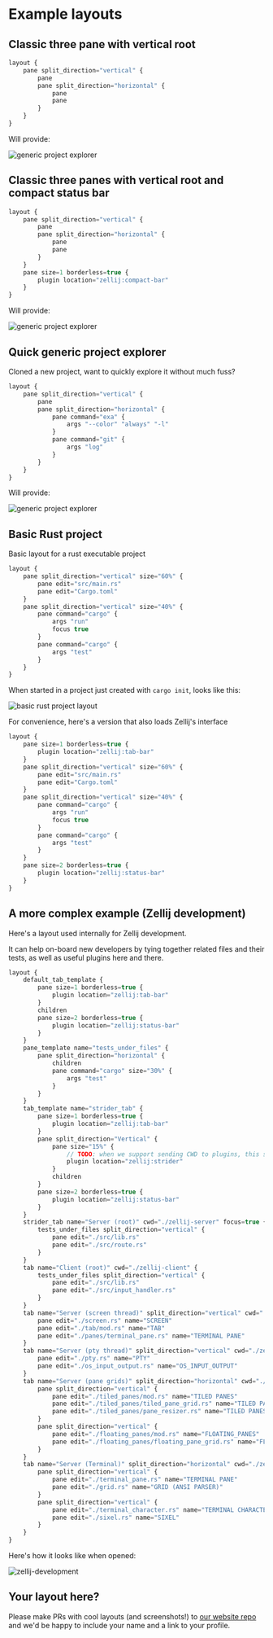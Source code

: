 # Example layouts

## Classic three pane with vertical root

```javascript
layout {
    pane split_direction="vertical" {
        pane
        pane split_direction="horizontal" {
            pane
            pane
        }
    }
}
```

Will provide:

![generic project explorer](./img/basic-layout-vertical.png)

## Classic three panes with vertical root and compact status bar

```javascript
layout {
    pane split_direction="vertical" {
        pane
        pane split_direction="horizontal" {
            pane
            pane
        }
    }
    pane size=1 borderless=true {
        plugin location="zellij:compact-bar"
    }
}
```

Will provide:

![generic project explorer](./img/basic-layout-vertical-compact.png)

## Quick generic project explorer

Cloned a new project, want to quickly explore it without much fuss?

```javascript
layout {
    pane split_direction="vertical" {
        pane
        pane split_direction="horizontal" {
            pane command="exa" {
                args "--color" "always" "-l"
            }
            pane command="git" {
                args "log"
            }
        }
    }
}
```

Will provide:

![generic project explorer](./img/quick-generic-project-explorer.png)


## Basic Rust project

Basic layout for a rust executable project

```javascript
layout {
    pane split_direction="vertical" size="60%" {
        pane edit="src/main.rs"
        pane edit="Cargo.toml"
    }
    pane split_direction="vertical" size="40%" {
        pane command="cargo" {
            args "run"
            focus true
        }
        pane command="cargo" {
            args "test"
        }
    }
}
```

When started in a project just created with `cargo init`, looks like this:

![basic rust project layout](./img/basic-rust-project-layout.png)

For convenience, here's a version that also loads Zellij's interface

```javascript
layout {
    pane size=1 borderless=true {
        plugin location="zellij:tab-bar"
    }
    pane split_direction="vertical" size="60%" {
        pane edit="src/main.rs"
        pane edit="Cargo.toml"
    }
    pane split_direction="vertical" size="40%" {
        pane command="cargo" {
            args "run"
            focus true
        }
        pane command="cargo" {
            args "test"
        }
    }
    pane size=2 borderless=true {
        plugin location="zellij:status-bar"
    }
}
```

## A more complex example (Zellij development)
Here's a layout used internally for Zellij development.

It can help on-board new developers by tying together related files and their tests, as well as useful plugins here and there.

```javascript
layout {
    default_tab_template {
        pane size=1 borderless=true {
            plugin location="zellij:tab-bar"
        }
        children
        pane size=2 borderless=true {
            plugin location="zellij:status-bar"
        }
    }
    pane_template name="tests_under_files" {
        pane split_direction="horizontal" {
            children
            pane command="cargo" size="30%" {
                args "test"
            }
        }
    }
    tab_template name="strider_tab" {
        pane size=1 borderless=true {
            plugin location="zellij:tab-bar"
        }
        pane split_direction="Vertical" {
            pane size="15%" {
                // TODO: when we support sending CWD to plugins, this should start in ./zellij-derver
                plugin location="zellij:strider"
            }
            children
        }
        pane size=2 borderless=true {
            plugin location="zellij:status-bar"
        }
    }
    strider_tab name="Server (root)" cwd="./zellij-server" focus=true {
        tests_under_files split_direction="vertical" {
            pane edit="./src/lib.rs"
            pane edit="./src/route.rs"
        }
    }
    tab name="Client (root)" cwd="./zellij-client" {
        tests_under_files split_direction="vertical" {
            pane edit="./src/lib.rs"
            pane edit="./src/input_handler.rs"
        }
    }
    tab name="Server (screen thread)" split_direction="vertical" cwd="./zellij-server/src" {
        pane edit="./screen.rs" name="SCREEN"
        pane edit="./tab/mod.rs" name="TAB"
        pane edit="./panes/terminal_pane.rs" name="TERMINAL PANE"
    }
    tab name="Server (pty thread)" split_direction="vertical" cwd="./zellij-server/src" {
        pane edit="./pty.rs" name="PTY"
        pane edit="./os_input_output.rs" name="OS_INPUT_OUTPUT"
    }
    tab name="Server (pane grids)" split_direction="horizontal" cwd="./zellij-server/src/panes" {
        pane split_direction="vertical" {
            pane edit="./tiled_panes/mod.rs" name="TILED PANES"
            pane edit="./tiled_panes/tiled_pane_grid.rs" name="TILED PANES - GRID"
            pane edit="./tiled_panes/pane_resizer.rs" name="TILED PANES - GRID - RESIZER"
        }
        pane split_direction="vertical" {
            pane edit="./floating_panes/mod.rs" name="FLOATING_PANES"
            pane edit="./floating_panes/floating_pane_grid.rs" name="FLOATING_PANES - GRID"
        }
    }
    tab name="Server (Terminal)" split_direction="horizontal" cwd="./zellij-server/src/panes" {
        pane split_direction="vertical" {
            pane edit="./terminal_pane.rs" name="TERMINAL PANE"
            pane edit="./grid.rs" name="GRID (ANSI PARSER)"
        }
        pane split_direction="vertical" {
            pane edit="./terminal_character.rs" name="TERMINAL CHARACTER"
            pane edit="./sixel.rs" name="SIXEL"
        }
    }
}
```

Here's how it looks like when opened:

![zellij-development](./img/zellij-development.png)

## Your layout here?

Please make PRs with cool layouts (and screenshots!) to [our website repo](https://github.com/zellij-org/zellij-org.github.io) and we'd be happy to include your name and a link to your profile.
